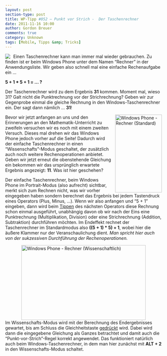 ```yaml
---
layout: post
section-type: post
title: WP-Tipp #052 – Punkt vor Strich -  Der Taschenrechner
date: 2011-11-16 10:00
author: Gordon Breuer
comments: true
category: Unknown
tags: [Mobile, Tipps &amp; Tricks]
---
```

<p><img style="margin: 0px 10px 0px 0px; display: inline; float: left" align="left" src="http://anheledirwp.blob.core.windows.net/wordpress/2011/11/sonstiges2.png" /></p>  <p>Einen Taschenrechner kann man immer mal wieder gebrauchen. Zu finden ist er beim Windows Phone unter dem Namen “Rechner” in der Anwendungsliste. Wir geben also schnell mal eine einfache Rechenaufgabe ein …</p>  <p><strong>5 + 1 * 5 + 1 = … ?</strong></p>  <p>Der Taschenrechner wird zu dem Ergebnis <strong>31</strong> kommen. Moment mal, wieso 31? Galt nicht die Punktrechnung vor der Strichrechnung? Geben wir zur Gegenprobe einmal die gleiche Rechnung in den Windows-Taschenrechner ein. Der sagt dann nämlich … <strong>31</strong>!</p>  <p><img style="margin: 0px 0px 0px 10px; display: inline; float: right" title="" alt="Windows Phone - Rechner (Standard)" align="right" src="http://anheledirwp.blob.core.windows.net/wordpress/2011/11/6348032113_65cb7f2291.jpg" width="150" height="250" /></p>  <p>Bevor wir jetzt anfangen an uns und den Erinnerungen an den Mathematik-Unterricht zu zweifeln versuchen wir es noch mit einem zweiten Versuch. Dieses mal drehen wir das Windows Phone jedoch vorher auf die Seite! Dadurch wird der einfache Taschenrechner in einen “Wissenschafts”-Modus geschaltet, der zusätzlich auch noch weitere Rechenoperationen anbietet. Geben wir jetzt erneut die obenstehende Gleichung ein bekommen wir das ursprünglich erwartete Ergebnis angezeigt: <strong>11</strong>. Was ist hier geschehen?</p>  <p>Der einfache Taschenrechner, beim Windows Phone im Portrait-Modus (also aufrecht) sichtbar, merkt sich zum Rechnen nicht, was wir vorher eingegeben haben sondern berechnet das Ergebnis bei jedem Tastendruck eines Operators (Plus, Minus, …). Wenn wir also anfangen und “5 + 1” eingeben, dann wird beim <a href="/post/2011/09/12/WP7-Tipp-007-%E2%80%93-Standard-Gesten.aspx">Tippen</a> des nächsten Operators diese Rechnung schon einmal ausgeführt, unabhängig davon ob wir nach der Eins eine Punktrechnung (Multiplikation, Division) oder eine Strichrechnung (Addition, Subtraktion) durchführen möchten. Im Endeffekt rechnet der Taschenrechner im Standardmodus also <strong>((5 + 1) * 5) + 1</strong>, wobei hier die äußere Klammer nur der Veranschaulichung dient. <em>Man spricht hier auch von der sukzessiven Durchführung der Rechenoperationen.</em></p>  <p><img style="display: block; float: none; margin-left: auto; margin-right: auto" title="" alt="Windows Phone - Rechner (Wissenschaftlich)" src="http://anheledirwp.blob.core.windows.net/wordpress/2011/11/6348778886_c39f6dc148.jpg" width="400" height="240" />Im Wissenschafts-Modus wird mit der Berechnung des Endergebnisses gewartet, bis am Schluss die Gleichheitstaste <a href="/post/2011/09/12/WP7-Tipp-007-%E2%80%93-Standard-Gesten.aspx">gedrückt</a> wird. Dabei wird dann die eingegebene Gleichung als Ganzes betrachtet und damit auch die “Punkt-vor-Strich”-Regel korrekt angewendet. Das funktioniert natürlich auch beim Windows-Taschenrechner, in dem man hier zunächst mit <strong>ALT + 2</strong> in den Wissenschafts-Modus schaltet.</p>

